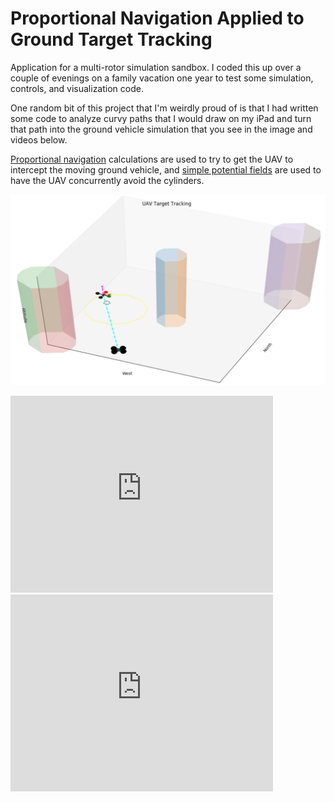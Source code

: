 # Proportional Navigation Applied to Ground Target Tracking

Application for a multi-rotor simulation sandbox. I coded this up over a couple of evenings on a family vacation one year to test some simulation, controls, and visualization code.

One random bit of this project that I'm weirdly proud of is that I had written some code to analyze curvy paths that I would draw on my iPad and turn that path into the ground vehicle simulation that you see in the image and videos below.

[Proportional navigation](https://en.wikipedia.org/wiki/Proportional_navigation) calculations are used to try to get the UAV to intercept the moving ground vehicle, and [simple potential fields](https://www.cs.cmu.edu/~./motionplanning/papers/sbp_papers/integrated1/borenstein_potential_field_limitations.pdf) are used to have the UAV concurrently avoid the cylinders.

![](/img/ProNavUAV.png "Proportional navigation")

<iframe width="420" height="315" src="https://www.youtube.com/embed/RxqNI8_ko_M" frameborder="0" allowfullscreen></iframe>

<iframe width="420" height="315" src="https://www.youtube.com/embed/0sF9nGATwAc" frameborder="0" allowfullscreen></iframe>
